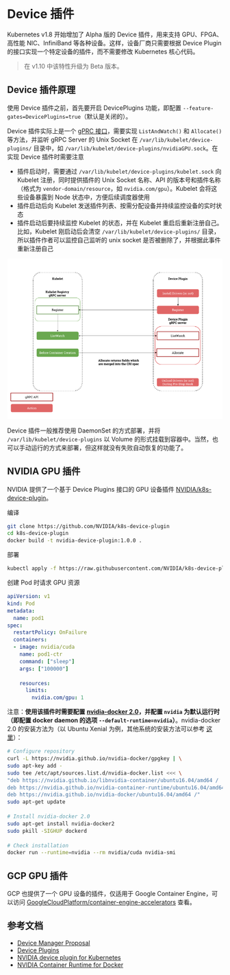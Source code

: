 # Device 插件

Kubernetes v1.8 开始增加了 Alpha 版的 Device 插件，用来支持 GPU、FPGA、高性能 NIC、InfiniBand 等各种设备。这样，设备厂商只需要根据 Device Plugin 的接口实现一个特定设备的插件，而不需要修改 Kubernetes 核心代码。

> 在 v1.10 中该特性升级为 Beta 版本。

## Device 插件原理

使用 Device 插件之前，首先要开启 DevicePlugins 功能，即配置 `--feature-gates=DevicePlugins=true`（默认是关闭的）。

Device 插件实际上是一个 [gPRC 接口](https://github.com/kubernetes/community/blob/master/contributors/design-proposals/resource-management/device-plugin.md)，需要实现 `ListAndWatch()` 和 `Allocate()` 等方法，并监听 gRPC Server 的 Unix Socket 在 `/var/lib/kubelet/device-plugins/` 目录中，如 `/var/lib/kubelet/device-plugins/nvidiaGPU.sock`。在实现 Device 插件时需要注意

* 插件启动时，需要通过 `/var/lib/kubelet/device-plugins/kubelet.sock` 向 Kubelet 注册，同时提供插件的 Unix Socket 名称、API 的版本号和插件名称（格式为 `vendor-domain/resource`，如 `nvidia.com/gpu`）。Kubelet 会将这些设备暴露到 Node 状态中，方便后续调度器使用
* 插件启动后向 Kubelet 发送插件列表、按需分配设备并持续监控设备的实时状态
* 插件启动后要持续监控 Kubelet 的状态，并在 Kubelet 重启后重新注册自己。比如，Kubelet 刚启动后会清空 `/var/lib/kubelet/device-plugins/` 目录，所以插件作者可以监控自己监听的 unix socket 是否被删除了，并根据此事件重新注册自己

![](../.gitbook/assets/device-plugin-overview.png)

Device 插件一般推荐使用 DaemonSet 的方式部署，并将 `/var/lib/kubelet/device-plugins` 以 Volume 的形式挂载到容器中。当然，也可以手动运行的方式来部署，但这样就没有失败自动恢复的功能了。

## NVIDIA GPU 插件

NVIDIA 提供了一个基于 Device Plugins 接口的 GPU 设备插件 [NVIDIA/k8s-device-plugin](https://github.com/NVIDIA/k8s-device-plugin)。

编译

```bash
git clone https://github.com/NVIDIA/k8s-device-plugin
cd k8s-device-plugin
docker build -t nvidia-device-plugin:1.0.0 .
```

部署

```bash
kubectl apply -f https://raw.githubusercontent.com/NVIDIA/k8s-device-plugin/master/nvidia-device-plugin.yml
```

创建 Pod 时请求 GPU 资源

```yaml
apiVersion: v1
kind: Pod
metadata:
  name: pod1
spec:
  restartPolicy: OnFailure
  containers:
  - image: nvidia/cuda
    name: pod1-ctr
    command: ["sleep"]
    args: ["100000"]

    resources:
      limits:
        nvidia.com/gpu: 1
```

注意：**使用该插件时需要配置** [**nvidia-docker 2.0**](https://github.com/NVIDIA/nvidia-docker/)**，并配置 `nvidia` 为默认运行时 （即配置 docker daemon 的选项 `--default-runtime=nvidia`）**。nvidia-docker 2.0 的安装方法为（以 Ubuntu Xenial 为例，其他系统的安装方法可以参考 [这里](http://nvidia.github.io/nvidia-docker/)）：

```bash
# Configure repository
curl -L https://nvidia.github.io/nvidia-docker/gpgkey | \
sudo apt-key add -
sudo tee /etc/apt/sources.list.d/nvidia-docker.list <<< \
"deb https://nvidia.github.io/libnvidia-container/ubuntu16.04/amd64 /
deb https://nvidia.github.io/nvidia-container-runtime/ubuntu16.04/amd64 /
deb https://nvidia.github.io/nvidia-docker/ubuntu16.04/amd64 /"
sudo apt-get update

# Install nvidia-docker 2.0
sudo apt-get install nvidia-docker2
sudo pkill -SIGHUP dockerd

# Check installation
docker run --runtime=nvidia --rm nvidia/cuda nvidia-smi
```

## GCP GPU 插件

GCP 也提供了一个 GPU 设备的插件，仅适用于 Google Container Engine，可以访问 [GoogleCloudPlatform/container-engine-accelerators](https://github.com/GoogleCloudPlatform/container-engine-accelerators) 查看。

## 参考文档

* [Device Manager Proposal](https://github.com/kubernetes/community/blob/master/contributors/design-proposals/resource-management/device-plugin.md)
* [Device Plugins](https://kubernetes.io/docs/concepts/cluster-administration/device-plugins/)
* [NVIDIA device plugin for Kubernetes](https://github.com/NVIDIA/k8s-device-plugin)
* [NVIDIA Container Runtime for Docker](https://github.com/NVIDIA/nvidia-docker)

